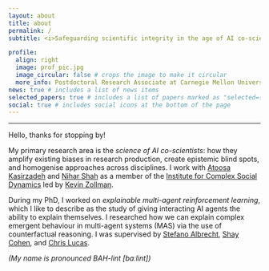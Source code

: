 ```yaml
---
layout: about
title: about
permalink: /
subtitle: <i>Safeguarding scientific integrity in the age of AI co-scientists</i>

profile:
  align: right
  image: prof_pic.jpg
  image_circular: false # crops the image to make it circular
  more_info: Postdoctoral Research Associate at Carnegie Mellon University
news: true # includes a list of news items
selected_papers: true # includes a list of papers marked as "selected={true}"
social: true # includes social icons at the bottom of the page
---
```


***



Hello, thanks for stopping by!<br />

My primary research area is the _science of AI co-scientists_: how they amplify existing biases in research production, create epistemic blind spots, and homogenise approaches across disciplines.
I work with [Atoosa Kasirzadeh](https://kasirzadeh.org/) and [Nihar Shah](https://www.cs.cmu.edu/~nihars/) as a member of the [Institute for Complex Social Dynamics](https://www.cmu.edu/dietrich/social-dynamics/) led by [Kevin Zollman](https://www.kevinzollman.com/).

During my PhD, I worked on _explainable multi-agent reinforcement learning_, which I like to describe as the study of giving interacting AI agents the ability to explain themselves.
I researched how we can explain complex emergent behaviour in multi-agent systems (MAS) via the use of counterfactual reasoning.
I was supervised by [Stefano Albrecht](https://agents-lab.org/stefano-albrecht/), [Shay Cohen](https://homepages.inf.ed.ac.uk/scohen/), and [Chris Lucas](https://homepages.inf.ed.ac.uk/clucas2/).

<i>(My name is pronounced BAH-lint [baːlint])</i>

<!-- <img src="assets/img/background.jpg" alt="View of a corrie in the Scottish Highlands" width="100%" />
_View of a corrie from Beinn Bhan near Applecross, Scotland shot by me._ -->


<br />